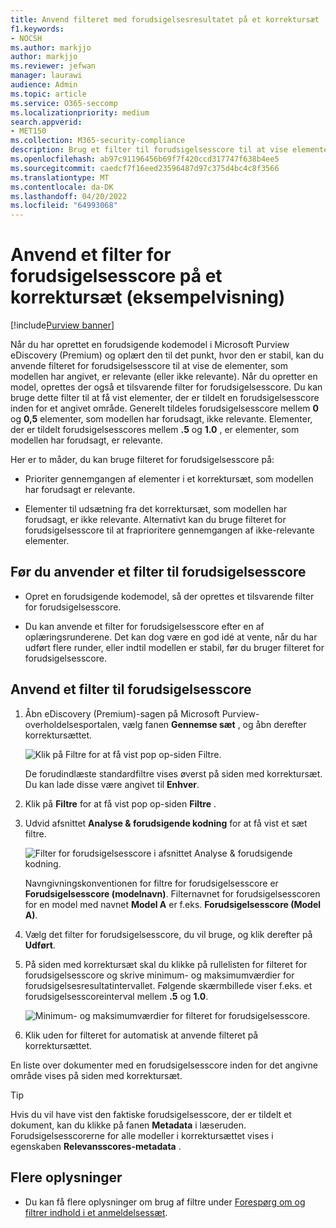 ```yaml
---
title: Anvend filteret med forudsigelsesresultatet på et korrektursæt
f1.keywords:
- NOCSH
ms.author: markjjo
author: markjjo
ms.reviewer: jefwan
manager: laurawi
audience: Admin
ms.topic: article
ms.service: O365-seccomp
ms.localizationpriority: medium
search.appverid:
- MET150
ms.collection: M365-security-compliance
description: Brug et filter til forudsigelsesscore til at vise elementer, som en forudsigende kodningsmodel er forudsagt som relevant eller ikke relevant.
ms.openlocfilehash: ab97c91196456b69f7f420ccd317747f638b4ee5
ms.sourcegitcommit: caedcf7f16eed23596487d97c375d4bc4c8f3566
ms.translationtype: MT
ms.contentlocale: da-DK
ms.lasthandoff: 04/20/2022
ms.locfileid: "64993068"
---
```

# <a name="apply-a-prediction-score-filter-to-a-review-set-preview"></a>Anvend et filter for forudsigelsesscore på et korrektursæt (eksempelvisning)

[!include[Purview banner](../includes/purview-rebrand-banner.md)]

Når du har oprettet en forudsigende kodemodel i Microsoft Purview eDiscovery (Premium) og oplært den til det punkt, hvor den er stabil, kan du anvende filteret for forudsigelsesscore til at vise de elementer, som modellen har angivet, er relevante (eller ikke relevante). Når du opretter en model, oprettes der også et tilsvarende filter for forudsigelsesscore. Du kan bruge dette filter til at få vist elementer, der er tildelt en forudsigelsesscore inden for et angivet område. Generelt tildeles forudsigelsesscore mellem **0** og **0,5** elementer, som modellen har forudsagt, ikke relevante. Elementer, der er tildelt forudsigelsesscores mellem **.5** og **1.0** , er elementer, som modellen har forudsagt, er relevante.

Her er to måder, du kan bruge filteret for forudsigelsesscore på:

- Prioriter gennemgangen af elementer i et korrektursæt, som modellen har forudsagt er relevante.

- Elementer til udsætning fra det korrektursæt, som modellen har forudsagt, er ikke relevante. Alternativt kan du bruge filteret for forudsigelsesscore til at fraprioritere gennemgangen af ikke-relevante elementer.

## <a name="before-you-apply-a-prediction-score-filter"></a>Før du anvender et filter til forudsigelsesscore

- Opret en forudsigende kodemodel, så der oprettes et tilsvarende filter for forudsigelsesscore.

- Du kan anvende et filter for forudsigelsesscore efter en af oplæringsrunderene. Det kan dog være en god idé at vente, når du har udført flere runder, eller indtil modellen er stabil, før du bruger filteret for forudsigelsesscore.

## <a name="apply-a-prediction-score-filter"></a>Anvend et filter til forudsigelsesscore

1. Åbn eDiscovery (Premium)-sagen på Microsoft Purview-overholdelsesportalen, vælg fanen **Gennemse sæt** , og åbn derefter korrektursættet.

   ![Klik på Filtre for at få vist pop op-siden Filtre.](..\media\PredictionScoreFilter0.png)   

   De forudindlæste standardfiltre vises øverst på siden med korrektursæt. Du kan lade disse være angivet til **Enhver**.

2. Klik på **Filtre** for at få vist pop op-siden **Filtre** .

3. Udvid afsnittet **Analyse & forudsigende kodning** for at få vist et sæt filtre.

      ![Filter for forudsigelsesscore i afsnittet Analyse & forudsigende kodning.](..\media\PredictionScoreFilter1.png)

   Navngivningskonventionen for filtre for forudsigelsesscore er **Forudsigelsesscore (modelnavn)**. Filternavnet for forudsigelsesscoren for en model med navnet **Model A** er f.eks. **Forudsigelsesscore (Model A)**.

4. Vælg det filter for forudsigelsesscore, du vil bruge, og klik derefter på **Udført**.

5. På siden med korrektursæt skal du klikke på rullelisten for filteret for forudsigelsesscore og skrive minimum- og maksimumværdier for forudsigelsesresultatintervallet. Følgende skærmbillede viser f.eks. et forudsigelsesscoreinterval mellem **.5** og **1.0**.

   ![Minimum- og maksimumværdier for filteret for forudsigelsesscore.](..\media\PredictionScoreFilter2.png)

6. Klik uden for filteret for automatisk at anvende filteret på korrektursættet.

  En liste over dokumenter med en forudsigelsesscore inden for det angivne område vises på siden med korrektursæt. 

  > [!TIP]
  > Hvis du vil have vist den faktiske forudsigelsesscore, der er tildelt et dokument, kan du klikke på fanen **Metadata** i læseruden. Forudsigelsesscorerne for alle modeller i korrektursættet vises i egenskaben **Relevansscores-metadata** .

## <a name="more-information"></a>Flere oplysninger

- Du kan få flere oplysninger om brug af filtre under [Forespørg om og filtrer indhold i et anmeldelsessæt](review-set-search.md).
